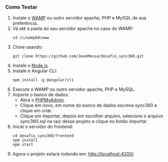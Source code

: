 <h3>Como Testar</h3>
<ol>
  <li>
    Instale o <a href="https://www.wampserver.com/en/">WAMP</a> ou outro servidor apache, PHP e MySQL de sua preferência.
  </li>
  <li>
    Vá até a pasta do seu servidor apache no caso do WAMP: 
    
    cd /c/wamp64/www
  </li>
  </li>
  <li>Clone usando: 
    
    git clone https://github.com/JeanMessa/desafio_sync360.git
  </li>
  <li>
    Instale o <a href="https://nodejs.org/en/download">Node.js</a>.
  </li>
  <li>
    Instale o Angular CLI:

    npm install -g @angular/cli
  </li>
  <li>
    Execute o WAMP ou outro servidor apache, PHP e MySQL.
  </li>
  <li>
    Importe o banco de dados:
    <ul>
      <li>
        Abra o <a href="http://localhost/phpmyadmin/index.php">PHPMyAdmin</a>. 
      </li>
      <li>
        Clique em novo, em nome do banco de dados escreva sync360 e clique em criar.
      </li>
      <li>
        Clique em importar, depois em escolher arquivo, selecione o arquivo sync360.sql na raiz desse projeto e clique no botão importar.
      </li>
    </ul>
  </li>
  <li>
    Inicie o servidor do frontend:

    cd desafio_sync360/frontend
    npm install
    npm start
  </li>
  <li>
    Agora o projeto estará rodando em: <a href="http://localhost:4200/">http://localhost:4200/</a>  
  </li>
</ol>

